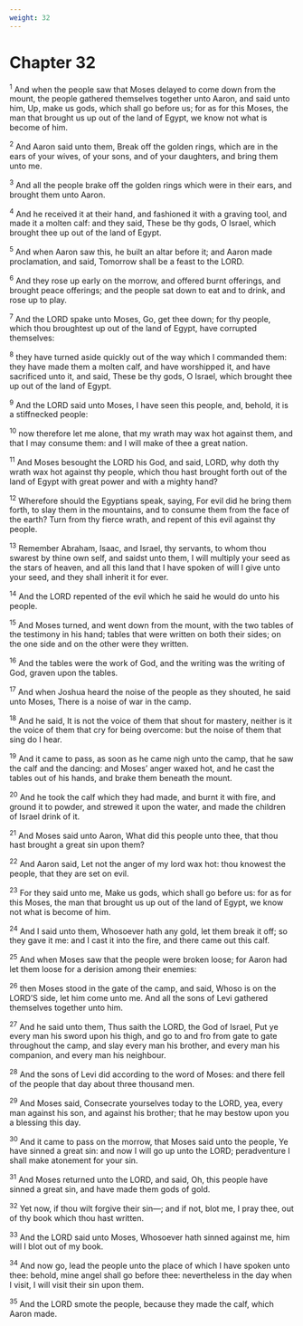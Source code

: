 ```yaml
---
weight: 32
---
```


# Chapter 32

<sup>1</sup> And when the people saw that Moses delayed to come down from the mount, the people gathered themselves together unto Aaron, and said unto him, Up, make us gods, which shall go before us; for as for this Moses, the man that brought us up out of the land of Egypt, we know not what is become of him. 

<sup>2</sup> And Aaron said unto them, Break off the golden rings, which are in the ears of your wives, of your sons, and of your daughters, and bring them unto me. 

<sup>3</sup> And all the people brake off the golden rings which were in their ears, and brought them unto Aaron. 

<sup>4</sup> And he received it at their hand, and fashioned it with a graving tool, and made it a molten calf: and they said, These be thy gods, O Israel, which brought thee up out of the land of Egypt. 

<sup>5</sup> And when Aaron saw this, he built an altar before it; and Aaron made proclamation, and said, Tomorrow shall be a feast to the LORD. 

<sup>6</sup> And they rose up early on the morrow, and offered burnt offerings, and brought peace offerings; and the people sat down to eat and to drink, and rose up to play. 

<sup>7</sup> And the LORD spake unto Moses, Go, get thee down; for thy people, which thou broughtest up out of the land of Egypt, have corrupted themselves: 

<sup>8</sup> they have turned aside quickly out of the way which I commanded them: they have made them a molten calf, and have worshipped it, and have sacrificed unto it, and said, These be thy gods, O Israel, which brought thee up out of the land of Egypt. 

<sup>9</sup> And the LORD said unto Moses, I have seen this people, and, behold, it is a stiffnecked people: 

<sup>10</sup> now therefore let me alone, that my wrath may wax hot against them, and that I may consume them: and I will make of thee a great nation. 

<sup>11</sup> And Moses besought the LORD his God, and said, LORD, why doth thy wrath wax hot against thy people, which thou hast brought forth out of the land of Egypt with great power and with a mighty hand? 

<sup>12</sup> Wherefore should the Egyptians speak, saying, For evil did he bring them forth, to slay them in the mountains, and to consume them from the face of the earth? Turn from thy fierce wrath, and repent of this evil against thy people. 

<sup>13</sup> Remember Abraham, Isaac, and Israel, thy servants, to whom thou swarest by thine own self, and saidst unto them, I will multiply your seed as the stars of heaven, and all this land that I have spoken of will I give unto your seed, and they shall inherit it for ever. 

<sup>14</sup> And the LORD repented of the evil which he said he would do unto his people. 

<sup>15</sup> And Moses turned, and went down from the mount, with the two tables of the testimony in his hand; tables that were written on both their sides; on the one side and on the other were they written. 

<sup>16</sup> And the tables were the work of God, and the writing was the writing of God, graven upon the tables. 

<sup>17</sup> And when Joshua heard the noise of the people as they shouted, he said unto Moses, There is a noise of war in the camp. 

<sup>18</sup> And he said, It is not the voice of them that shout for mastery, neither is it the voice of them that cry for being overcome: but the noise of them that sing do I hear. 

<sup>19</sup> And it came to pass, as soon as he came nigh unto the camp, that he saw the calf and the dancing: and Moses’ anger waxed hot, and he cast the tables out of his hands, and brake them beneath the mount. 

<sup>20</sup> And he took the calf which they had made, and burnt it with fire, and ground it to powder, and strewed it upon the water, and made the children of Israel drink of it. 

<sup>21</sup> And Moses said unto Aaron, What did this people unto thee, that thou hast brought a great sin upon them? 

<sup>22</sup> And Aaron said, Let not the anger of my lord wax hot: thou knowest the people, that they are set on evil. 

<sup>23</sup> For they said unto me, Make us gods, which shall go before us: for as for this Moses, the man that brought us up out of the land of Egypt, we know not what is become of him. 

<sup>24</sup> And I said unto them, Whosoever hath any gold, let them break it off; so they gave it me: and I cast it into the fire, and there came out this calf. 

<sup>25</sup> And when Moses saw that the people were broken loose; for Aaron had let them loose for a derision among their enemies: 

<sup>26</sup> then Moses stood in the gate of the camp, and said, Whoso is on the LORD’S side, let him come unto me. And all the sons of Levi gathered themselves together unto him. 

<sup>27</sup> And he said unto them, Thus saith the LORD, the God of Israel, Put ye every man his sword upon his thigh, and go to and fro from gate to gate throughout the camp, and slay every man his brother, and every man his companion, and every man his neighbour. 

<sup>28</sup> And the sons of Levi did according to the word of Moses: and there fell of the people that day about three thousand men. 

<sup>29</sup> And Moses said, Consecrate yourselves today to the LORD, yea, every man against his son, and against his brother; that he may bestow upon you a blessing this day. 

<sup>30</sup> And it came to pass on the morrow, that Moses said unto the people, Ye have sinned a great sin: and now I will go up unto the LORD; peradventure I shall make atonement for your sin. 

<sup>31</sup> And Moses returned unto the LORD, and said, Oh, this people have sinned a great sin, and have made them gods of gold. 

<sup>32</sup> Yet now, if thou wilt forgive their sin—; and if not, blot me, I pray thee, out of thy book which thou hast written. 

<sup>33</sup> And the LORD said unto Moses, Whosoever hath sinned against me, him will I blot out of my book. 

<sup>34</sup> And now go, lead the people unto the place of which I have spoken unto thee: behold, mine angel shall go before thee: nevertheless in the day when I visit, I will visit their sin upon them. 

<sup>35</sup> And the LORD smote the people, because they made the calf, which Aaron made. 


